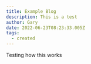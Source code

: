 ```yaml
---
title: Example Blog
description: This is a test
author: Gary
date: 2022-06-23T08:23:33.005Z
tags:
  - created
---
```

Testing how this works